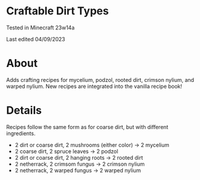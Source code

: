 # Craftable Dirt Types

Tested in Minecraft 23w14a

Last edited 04/09/2023

# About

Adds crafting recipes for mycelium, podzol, rooted dirt, crimson nylium, and warped nylium.  New recipes are integrated into the vanilla recipe book!

# Details

Recipes follow the same form as for coarse dirt, but with different ingredients.

 - 2 dirt or coarse dirt, 2 mushrooms (either color) -> 2 mycelium
 - 2 coarse dirt, 2 spruce leaves -> 2 podzol
 - 2 dirt or coarse dirt, 2 hanging roots -> 2 rooted dirt
 - 2 netherrack, 2 crimsom fungus -> 2 crimson nylium
 - 2 netherrack, 2 warped fungus -> 2 warped nylium
